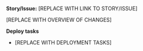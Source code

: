 <!--
  Thanks for opening a pull request. To help the reviewer of your pull request,
  please include a link to the story/issue you worked on, an overview of the changes
  that were made, and any deployment instructions for the person deploying your
  changes.
-->

**Story/Issue:** [REPLACE WITH LINK TO STORY/ISSUE]

[REPLACE WITH OVERVIEW OF CHANGES]

**Deploy tasks**

* [REPLACE WITH DEPLOYMENT TASKS]
